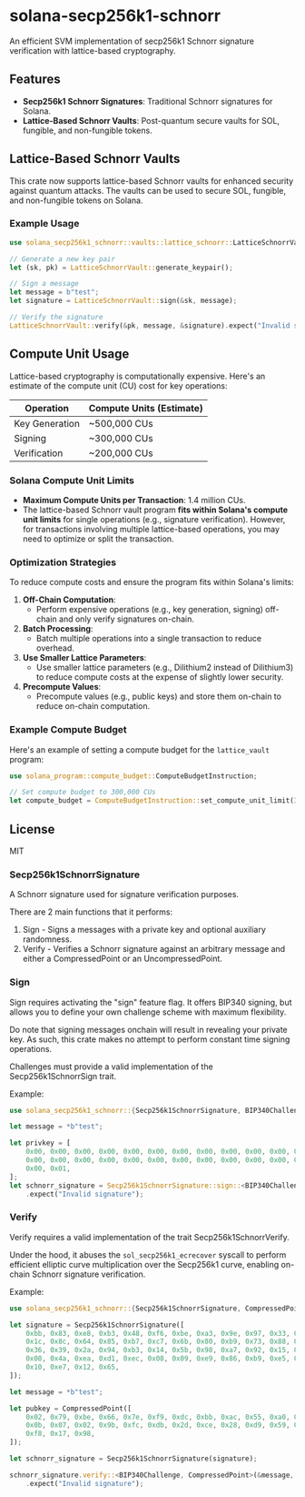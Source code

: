 # solana-secp256k1-schnorr

An efficient SVM implementation of secp256k1 Schnorr signature verification with lattice-based cryptography.

## Features

- **Secp256k1 Schnorr Signatures**: Traditional Schnorr signatures for Solana.
- **Lattice-Based Schnorr Vaults**: Post-quantum secure vaults for SOL, fungible, and non-fungible tokens.

## Lattice-Based Schnorr Vaults

This crate now supports lattice-based Schnorr vaults for enhanced security against quantum attacks. The vaults can be used to secure SOL, fungible, and non-fungible tokens on Solana.

### Example Usage

```rust
use solana_secp256k1_schnorr::vaults::lattice_schnorr::LatticeSchnorrVault;

// Generate a new key pair
let (sk, pk) = LatticeSchnorrVault::generate_keypair();

// Sign a message
let message = b"test";
let signature = LatticeSchnorrVault::sign(&sk, message);

// Verify the signature
LatticeSchnorrVault::verify(&pk, message, &signature).expect("Invalid signature");
```

## Compute Unit Usage

Lattice-based cryptography is computationally expensive. Here's an estimate of the compute unit (CU) cost for key operations:

| Operation          | Compute Units (Estimate) |
|---------------------|--------------------------|
| Key Generation      | ~500,000 CUs            |
| Signing            | ~300,000 CUs            |
| Verification       | ~200,000 CUs            |

### Solana Compute Unit Limits
- **Maximum Compute Units per Transaction**: 1.4 million CUs.
- The lattice-based Schnorr vault program **fits within Solana's compute unit limits** for single operations (e.g., signature verification). However, for transactions involving multiple lattice-based operations, you may need to optimize or split the transaction.

### Optimization Strategies
To reduce compute costs and ensure the program fits within Solana's limits:
1. **Off-Chain Computation**:
   - Perform expensive operations (e.g., key generation, signing) off-chain and only verify signatures on-chain.
2. **Batch Processing**:
   - Batch multiple operations into a single transaction to reduce overhead.
3. **Use Smaller Lattice Parameters**:
   - Use smaller lattice parameters (e.g., Dilithium2 instead of Dilithium3) to reduce compute costs at the expense of slightly lower security.
4. **Precompute Values**:
   - Precompute values (e.g., public keys) and store them on-chain to reduce on-chain computation.

### Example Compute Budget
Here's an example of setting a compute budget for the `lattice_vault` program:

```rust
use solana_program::compute_budget::ComputeBudgetInstruction;

// Set compute budget to 300,000 CUs
let compute_budget = ComputeBudgetInstruction::set_compute_unit_limit(300_000);
```

## License

MIT

### Secp256k1SchnorrSignature
A Schnorr signature used for signature verification purposes.

There are 2 main functions that it performs:

1. Sign - Signs a messages with a private key and optional auxiliary randomness.
2. Verify - Verifies a Schnorr signature against an arbitrary message and either a CompressedPoint or an UncompressedPoint.

### Sign

Sign requires activating the "sign" feature flag. It offers BIP340 signing, but allows you to define your own challenge scheme with maximum flexibility.

Do note that signing messages onchain will result in revealing your private key. As such, this crate makes no attempt to perform constant time signing operations.

Challenges must provide a valid implementation of the Secp256k1SchnorrSign trait.

Example:

```rs
use solana_secp256k1_schnorr::{Secp256k1SchnorrSignature, BIP340Challenge}, 

let message = *b"test";

let privkey = [ 
    0x00, 0x00, 0x00, 0x00, 0x00, 0x00, 0x00, 0x00, 0x00, 0x00, 0x00, 0x00, 0x00, 0x00, 0x00,
    0x00, 0x00, 0x00, 0x00, 0x00, 0x00, 0x00, 0x00, 0x00, 0x00, 0x00, 0x00, 0x00, 0x00, 0x00,
    0x00, 0x01,
];
let schnorr_signature = Secp256k1SchnorrSignature::sign::<BIP340Challenge>(message.as_slice(), &privkey)
    .expect("Invalid signature");
```

### Verify

Verify requires a valid implementation of the trait Secp256k1SchnorrVerify.

Under the hood, it abuses the `sol_secp256k1_ecrecover` syscall to perform efficient elliptic curve multiplication 
over the Secp256k1 curve, enabling on-chain Schnorr signature verification.

Example:

```rs
use solana_secp256k1_schnorr::{Secp256k1SchnorrSignature, CompressedPoint, BIP340Challenge}, 

let signature = Secp256k1SchnorrSignature([
    0xbb, 0x83, 0xe8, 0xb3, 0x48, 0xf6, 0xbe, 0xa3, 0x9e, 0x97, 0x33, 0xc5, 0x29, 0xcd, 0x9c,
    0x1c, 0x8c, 0x64, 0x85, 0xb7, 0xc7, 0x6b, 0x80, 0xb9, 0x73, 0x88, 0xb3, 0xe1, 0xc2, 0xe2,
    0x36, 0x39, 0x2a, 0x94, 0xb3, 0x14, 0x5b, 0x98, 0xa7, 0x92, 0x15, 0x60, 0x8f, 0xa3, 0x61,
    0x08, 0x4a, 0xea, 0xd1, 0xec, 0x08, 0x09, 0xe9, 0x86, 0xb9, 0xe5, 0xb4, 0x01, 0xff, 0xff,
    0x10, 0xe7, 0x12, 0x65,
]);

let message = *b"test";

let pubkey = CompressedPoint([
    0x02, 0x79, 0xbe, 0x66, 0x7e, 0xf9, 0xdc, 0xbb, 0xac, 0x55, 0xa0, 0x62, 0x95, 0xce, 0x87,
    0x0b, 0x07, 0x02, 0x9b, 0xfc, 0xdb, 0x2d, 0xce, 0x28, 0xd9, 0x59, 0xf2, 0x81, 0x5b, 0x16,
    0xf8, 0x17, 0x98,
]);

let schnorr_signature = Secp256k1SchnorrSignature(signature);

schnorr_signature.verify::<BIP340Challenge, CompressedPoint>(&message, &pubkey)
    .expect("Invalid signature");
```

